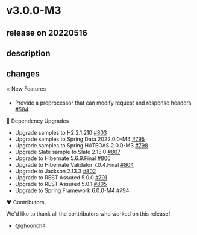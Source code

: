 # v3.0.0-M3

## release on 20220516
## description
## changes
⭐ New Features

* Provide a preprocessor that can modify request and response headers <a href="https://github.com/spring-projects/spring-restdocs/pull/584" data-hovercard-type="pull_request" data-hovercard-url="/spring-projects/spring-restdocs/pull/584/hovercard">#584</a>

🔨 Dependency Upgrades

* Upgrade samples to H2 2.1.210 <a href="https://github.com/spring-projects/spring-restdocs/issues/803" data-hovercard-type="issue" data-hovercard-url="/spring-projects/spring-restdocs/issues/803/hovercard">#803</a>
* Upgrade samples to Spring Data 2022.0.0-M4 <a href="https://github.com/spring-projects/spring-restdocs/issues/795" data-hovercard-type="issue" data-hovercard-url="/spring-projects/spring-restdocs/issues/795/hovercard">#795</a>
* Upgrade samples to Spring HATEOAS 2.0.0-M3 <a href="https://github.com/spring-projects/spring-restdocs/issues/798" data-hovercard-type="issue" data-hovercard-url="/spring-projects/spring-restdocs/issues/798/hovercard">#798</a>
* Upgrade Slate sample to Slate 2.13.0 <a href="https://github.com/spring-projects/spring-restdocs/issues/807" data-hovercard-type="issue" data-hovercard-url="/spring-projects/spring-restdocs/issues/807/hovercard">#807</a>
* Upgrade to Hibernate 5.6.9.Final <a href="https://github.com/spring-projects/spring-restdocs/issues/806" data-hovercard-type="issue" data-hovercard-url="/spring-projects/spring-restdocs/issues/806/hovercard">#806</a>
* Upgrade to Hibernate Validator 7.0.4.Final <a href="https://github.com/spring-projects/spring-restdocs/issues/804" data-hovercard-type="issue" data-hovercard-url="/spring-projects/spring-restdocs/issues/804/hovercard">#804</a>
* Upgrade to Jackson 2.13.3 <a href="https://github.com/spring-projects/spring-restdocs/issues/802" data-hovercard-type="issue" data-hovercard-url="/spring-projects/spring-restdocs/issues/802/hovercard">#802</a>
* Upgrade to REST Assured 5.0.0 <a href="https://github.com/spring-projects/spring-restdocs/issues/791" data-hovercard-type="issue" data-hovercard-url="/spring-projects/spring-restdocs/issues/791/hovercard">#791</a>
* Upgrade to REST Assured 5.0.1 <a href="https://github.com/spring-projects/spring-restdocs/issues/805" data-hovercard-type="issue" data-hovercard-url="/spring-projects/spring-restdocs/issues/805/hovercard">#805</a>
* Upgrade to Spring Framework 6.0.0-M4 <a href="https://github.com/spring-projects/spring-restdocs/issues/794" data-hovercard-type="issue" data-hovercard-url="/spring-projects/spring-restdocs/issues/794/hovercard">#794</a>

❤️ Contributors

We'd like to thank all the contributors who worked on this release!

* <a href="https://github.com/ghoonch4">@ghoonch4</a>

